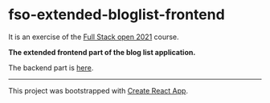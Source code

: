 # fso-extended-bloglist-frontend
It is an exercise of the [Full Stack open 2021](https://fullstackopen.com/en/) course.

**The extended frontend part of the blog list application.**

The backend part is [here](https://github.com/gaoshanghui/fso-bloglist-backend).

---

This project was bootstrapped with [Create React App](https://github.com/facebook/create-react-app).